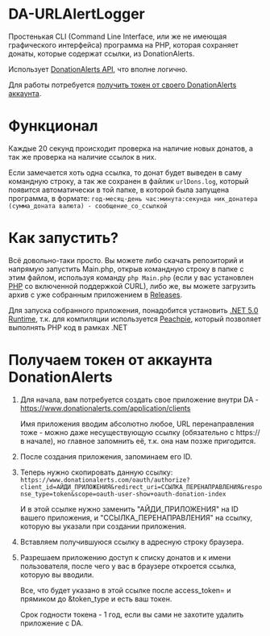 # DA-URLAlertLogger
Простенькая CLI (Command Line Interface, или же не имеющая графического интерфейса) программа на PHP, которая сохраняет донаты, которые содержат ссылки, из DonationAlerts.

Использует [DonationAlerts API](https://www.donationalerts.com/apidoc), что вполне логично.

Для работы потребуется [получить токен от своего DonationAlerts аккаунта](https://github.com/kotyaralih/DA-URLAlertLogger?tab=readme-ov-file#%D0%BF%D0%BE%D0%BB%D1%83%D1%87%D0%B0%D0%B5%D0%BC-%D1%82%D0%BE%D0%BA%D0%B5%D0%BD-%D0%BE%D1%82-%D0%B0%D0%BA%D0%BA%D0%B0%D1%83%D0%BD%D1%82%D0%B0-donationalerts).

# Функционал
Каждые 20 секунд происходит проверка на наличие новых донатов, а так же проверка на наличие ссылок в них.

Если замечается хоть одна ссылка, то донат будет выведен в саму командную строку, а так же сохранен в файлик `urlDons.log`, который появится автоматически в той папке, в которой была запущена программа, в формате: `год-месяц-день час:минута:секунда ник_донатера (сумма_доната валюта) - сообщение_со_ссылкой`

# Как запустить?
Всё довольно-таки просто. Вы можете либо скачать репозиторий и напрямую запустить Main.php, открыв командную строку в папке с этим файлом, используя команду `php Main.php` (если у вас установлен [PHP](https://www.php.net/) со включенной поддержкой CURL), либо же, вы можете загрузить архив с уже собранным приложением в [Releases](https://github.com/kotyaralih/DA-URLAlertLogger/releases).

Для запуска собранного приложения, понадобится установить [.NET 5.0 Runtime](https://dotnet.microsoft.com/en-us/download/dotnet/thank-you/runtime-5.0.17-windows-x64-installer), т.к. для компиляции используется [Peachpie](https://peachpie.io/), который позволяет выполнять PHP код в рамках .NET

# Получаем токен от аккаунта DonationAlerts
1) Для начала, вам потребуется создать свое приложение внутри DA - https://www.donationalerts.com/application/clients
   
   Имя приложения вводим абсолютно любое, URL перенаправления тоже - можно даже несуществующую ссылку (обязательно с https:// в начале), но главное запомнить её, т.к. она нам позже пригодится.
2) После создания приложения, запоминаем его ID.
3) Теперь нужно скопировать данную ссылку: `https://www.donationalerts.com/oauth/authorize?client_id=АЙДИ_ПРИЛОЖЕНИЯ&redirect_uri=ССЫЛКА_ПЕРЕНАПРАВЛЕНИЯ&response_type=token&scope=oauth-user-show+oauth-donation-index`
   
   И в этой ссылке нужно заменить "АЙДИ_ПРИЛОЖЕНИЯ" на ID вашего приложения, и "ССЫЛКА_ПЕРЕНАПРАВЛЕНИЯ" на ссылку, которую вы указали при создании приложения.

4) Вставляем получившуюся ссылку в адресную строку браузера.
   
5) Разрешаем приложению доступ к списку донатов и к имени пользователя, после чего у вас в браузере откроется ссылка, которую вы вводили.
   
   Все, что будет указано в этой ссылке после access_token= и прямиком до &token_type и есть ваш токен.
   
   Срок годности токена - 1 год, если вы сами не захотите удалить приложение с DA.
